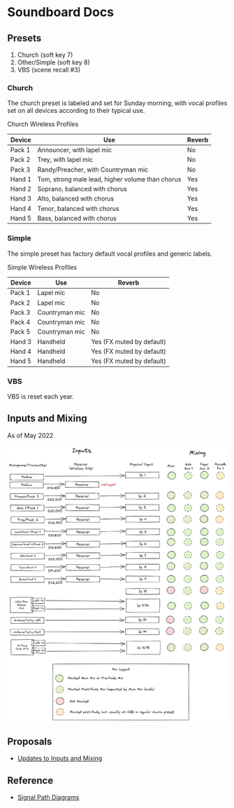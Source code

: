 # Soundboard Docs

## Presets

1. Church (soft key 7)
2. Other/Simple (soft key 8)
3. VBS (scene recall #3)

### Church

The church preset is labeled and set for Sunday morning, with vocal profiles set on all devices according to their typical use.

Church Wireless Profiles

| Device | Use | Reverb |
| --- | --- | --- |
| Pack 1 | Announcer, with lapel mic | No |
| Pack 2 | Trey, with lapel mic | No |
| Pack 3 | Randy/Preacher, with Countryman mic | No |
| Hand 1 | Tom, strong male lead, higher volume than chorus | Yes |
| Hand 2 | Soprano, balanced with chorus | Yes |
| Hand 3 | Alto, balanced with chorus | Yes |
| Hand 4 | Tenor, balanced with chorus | Yes |
| Hand 5 | Bass, balanced with chorus | Yes |

### Simple

The simple preset has factory default vocal profiles and generic labels.

Simple Wireless Profiles

| Device | Use | Reverb |
| --- | --- | --- |
| Pack 1 | Lapel mic | No |
| Pack 2 | Lapel mic | No |
| Pack 3 | Countryman mic | No |
| Pack 4 | Countryman mic | No |
| Pack 5 | Countryman mic | No |
| Hand 3 | Handheld | Yes (FX muted by default) |
| Hand 4 | Handheld | Yes (FX muted by default) |
| Hand 5 | Handheld | Yes (FX muted by default) |

### VBS

VBS is reset each year.

## Inputs and Mixing

As of May 2022

![Inputs and Mixing](img/inputs-and-mixing.excalidraw.png)

## Proposals

- [Updates to Inputs and Mixing](./proposed-updates.md)

## Reference

- [Signal Path Diagrams](https://support.allen-heath.com/hc/en-gb/articles/4402940459537-SQ-Basic-Signal-Path-Diagrams-Input-Group-LR-Aux-Matrix)

